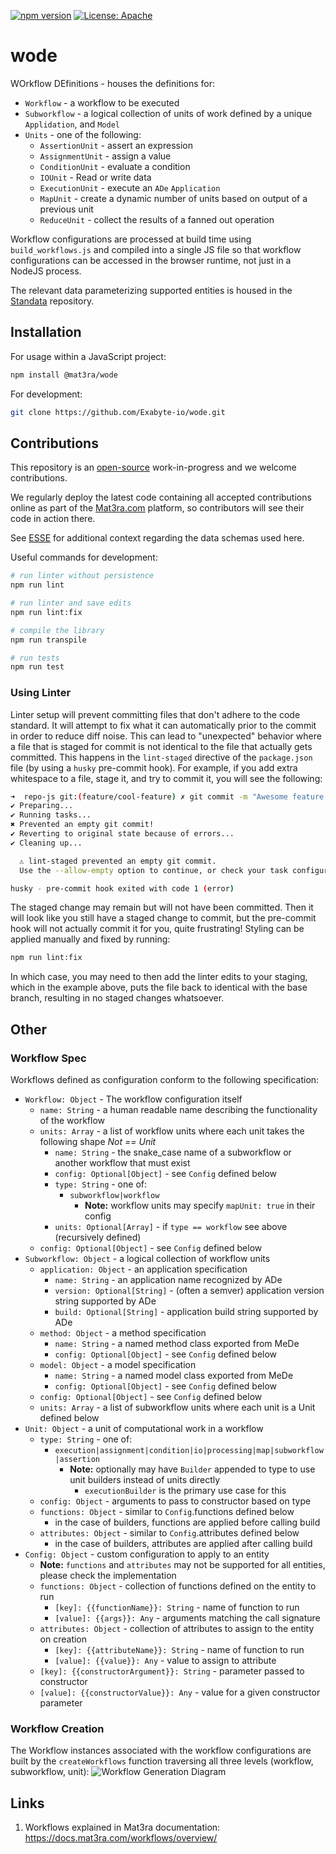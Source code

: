 [![npm version](https://badge.fury.io/js/%40mat3ra%2Fwode.svg)](https://badge.fury.io/js/%40mat3ra%2Fwode)
[![License: Apache](https://img.shields.io/badge/License-Apache-blue.svg)](https://www.apache.org/licenses/LICENSE-2.0)

# wode

WOrkflow DEfinitions - houses the definitions for:

- `Workflow` - a workflow to be executed
- `Subworkflow` - a logical collection of units of work defined by a unique `Applidation`, and `Model`
- `Units` - one of the following:
  - `AssertionUnit` - assert an expression
  - `AssignmentUnit` - assign a value
  - `ConditionUnit` - evaluate a condition
  - `IOUnit` - Read or write data
  - `ExecutionUnit` - execute an `ADe` `Application`
  - `MapUnit` - create a dynamic number of units based on output of a previous unit
  - `ReduceUnit` - collect the results of a fanned out operation

Workflow configurations are processed at build time using `build_workflows.js` and compiled into
a single JS file so that workflow configurations can be accessed in the browser runtime, not just
in a NodeJS process.

The relevant data parameterizing supported entities is housed in the
[Standata](https://github.com/Exabyte-io/standata) repository.

## Installation

For usage within a JavaScript project:

```bash
npm install @mat3ra/wode
```

For development:

```bash
git clone https://github.com/Exabyte-io/wode.git
```


## Contributions

This repository is an [open-source](LICENSE.md) work-in-progress and we welcome contributions.

We regularly deploy the latest code containing all accepted contributions online as part of the
[Mat3ra.com](https://mat3ra.com) platform, so contributors will see their code in action there.

See [ESSE](https://github.com/Exabyte-io/esse) for additional context regarding the data schemas used here.

Useful commands for development:

```bash
# run linter without persistence
npm run lint

# run linter and save edits
npm run lint:fix

# compile the library
npm run transpile

# run tests
npm run test
```

### Using Linter

Linter setup will prevent committing files that don't adhere to the code standard. It will
attempt to fix what it can automatically prior to the commit in order to reduce diff noise. This can lead to "unexpected" behavior where a
file that is staged for commit is not identical to the file that actually gets committed. This happens
in the `lint-staged` directive of the `package.json` file (by using a `husky` pre-commit hook). For example,
if you add extra whitespace to a file, stage it, and try to commit it, you will see the following:

```bash
➜  repo-js git:(feature/cool-feature) ✗ git commit -m "Awesome feature works great"
✔ Preparing...
✔ Running tasks...
✖ Prevented an empty git commit!
✔ Reverting to original state because of errors...
✔ Cleaning up...

  ⚠ lint-staged prevented an empty git commit.
  Use the --allow-empty option to continue, or check your task configuration

husky - pre-commit hook exited with code 1 (error)
```

The staged change may remain but will not have been committed. Then it will look like you still have a staged
change to commit, but the pre-commit hook will not actually commit it for you, quite frustrating! Styling can
be applied manually and fixed by running:

```bash
npm run lint:fix
```

In which case, you may need to then add the linter edits to your staging, which in the example above, puts the
file back to identical with the base branch, resulting in no staged changes whatsoever.


## Other

### Workflow Spec

Workflows defined as configuration conform to the following specification:

- `Workflow: Object` - The workflow configuration itself
  - `name: String` - a human readable name describing the functionality of the workflow
  - `units: Array` - a list of workflow units where each unit takes the following shape *Not == Unit*
    - `name: String` - the snake_case name of a subworkflow or another workflow that must exist
    - `config: Optional[Object]` - see `Config` defined below
    - `type: String` - one of:
      - `subworkflow|workflow`
        - **Note:** workflow units may specify `mapUnit: true` in their config
    - `units: Optional[Array]` - if `type == workflow` see above (recursively defined)
  - `config: Optional[Object]` - see `Config` defined below
- `Subworkflow: Object` - a logical collection of workflow units
  - `application: Object` - an application specification
    - `name: String` - an application name recognized by ADe
    - `version: Optional[String]` - (often a semver) application version string supported by ADe
    - `build: Optional[String]` - application build string supported by ADe
  - `method: Object` - a method specification
    - `name: String` - a named method class exported from MeDe
    - `config: Optional[Object]` - see `Config` defined below
  - `model: Object` - a model specification 
    - `name: String` - a named model class exported from MeDe
    - `config: Optional[Object]` - see `Config` defined below
  - `config: Optional[Object]` - see `Config` defined below
  - `units: Array` - a list of subworkflow units where each unit is a Unit defined below
- `Unit: Object` - a unit of computational work in a workflow
  - `type: String` - one of:
    - `execution|assignment|condition|io|processing|map|subworkflow|assertion`
      - **Note:** optionally may have `Builder` appended to type to use unit builders instead of units directly
        - `executionBuilder` is the primary use case for this
  - `config: Object` - arguments to pass to constructor based on type
  - `functions: Object` - similar to `Config`.functions defined below
    - in the case of builders, functions are applied before calling build
  - `attributes: Object` - similar to `Config`.attributes defined below
    - in the case of builders, attributes are applied after calling build
- `Config: Object` - custom configuration to apply to an entity
  - **Note:** `functions` and `attributes` may not be supported for all entities, please check the implementation
  - `functions: Object` - collection of functions defined on the entity to run
    - `[key]: {{functionName}}: String` - name of function to run
    - `[value]: {{args}}: Any` - arguments matching the call signature
  - `attributes: Object` - collection of attributes to assign to the entity on creation
    - `[key]: {{attributeName}}: String` - name of function to run
    - `[value]: {{value}}: Any` - value to assign to attribute
  - `[key]: {{constructorArgument}}: String` - parameter passed to constructor
  - `[value]: {{constructorValue}}: Any` - value for a given constructor parameter


### Workflow Creation

The Workflow instances associated with the workflow configurations are built by
the `createWorkflows` function traversing all three levels (workflow, subworkflow, unit):
![Workflow Generation Diagram](https://user-images.githubusercontent.com/10773967/196579112-d249cafb-d775-4834-b146-e3dedc796174.jpg)

## Links

1. Workflows explained in Mat3ra documentation: https://docs.mat3ra.com/workflows/overview/
